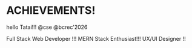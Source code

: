 # ACHIEVEMENTS!
hello Tatai!!!
@cse 
@bcrec'2026
<!DOCTYPE html>

Full Stack Web Developer !!!
MERN Stack Enthusiast!!!
UX/UI Designer !!
